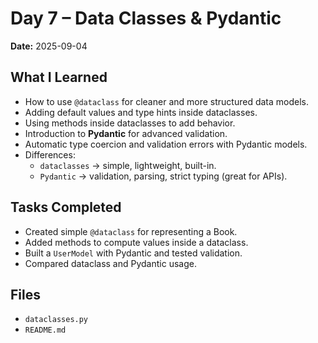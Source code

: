 # Day 7 – Data Classes & Pydantic

**Date:** 2025-09-04  

## What I Learned
- How to use `@dataclass` for cleaner and more structured data models.  
- Adding default values and type hints inside dataclasses.  
- Using methods inside dataclasses to add behavior.  
- Introduction to **Pydantic** for advanced validation.  
- Automatic type coercion and validation errors with Pydantic models.  
- Differences:  
  - `dataclasses` → simple, lightweight, built-in.  
  - `Pydantic` → validation, parsing, strict typing (great for APIs).  

## Tasks Completed
- Created simple `@dataclass` for representing a Book.  
- Added methods to compute values inside a dataclass.  
- Built a `UserModel` with Pydantic and tested validation.  
- Compared dataclass and Pydantic usage.  

## Files
- `dataclasses.py`  
- `README.md`
